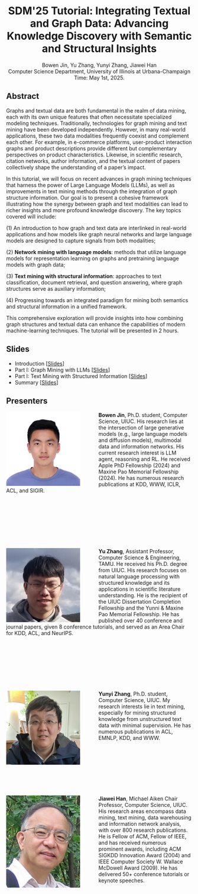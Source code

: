 <!-- ---
permalink: /wsdm24-tutorial/
author_profile: true
--- -->

<center>
<h1>
SDM'25 Tutorial: Integrating Textual and Graph Data: Advancing Knowledge Discovery with Semantic and Structural Insights
</h1>
Bowen Jin, Yu Zhang, Yunyi Zhang, Jiawei Han<br/>
Computer Science Department, University of Illinois at Urbana-Champaign<br/>
<!-- Time: Aug 9, 2023 10:00 AM - 1:00 PM (PDT) -->
Time: May 1st, 2025.
</center>

## Abstract

Graphs and textual data are both fundamental in the realm of data mining, each with its own unique features that often necessitate specialized modeling techniques. Traditionally, technologies for graph mining and text mining have been developed independently. However, in many real-world applications, these two data modalities frequently coexist and complement each other. For example, in e-commerce platforms, user-product interaction graphs and product descriptions provide different but complementary perspectives on product characteristics. Likewise, in scientific research, citation networks, author information, and the textual content of papers collectively shape the understanding of a paper’s impact.

In this tutorial, we will focus on recent advances in graph mining techniques that harness the power of Large Language Models (LLMs), as well as improvements in text mining methods through the integration of graph structure information. Our goal is to present a cohesive framework illustrating how the synergy between graph and text modalities can lead to richer insights and more profound knowledge discovery. The key topics covered will include:

(1) An introduction to how graph and text data are interlinked in real-world applications and how models like graph neural networks and large language models are designed to capture signals from both modalities;

(2) **Network mining with language models**: methods that utilize language models for representation learning on graphs and pretraining language models with graph data;

(3) **Text mining with structural information**: approaches to text classification, document retrieval, and question answering, where graph structures serve as auxiliary information;

(4) Progressing towards an integrated paradigm for mining both semantics and structural information in a unified framework.

This comprehensive exploration will provide insights into how combining graph structures and textual data can enhance the capabilities of modern machine-learning techniques.
The tutorial will be presented in 2 hours. 



## Slides

* Introduction \[[Slides](sdm25/Part0.pdf)\]
* Part I: Graph Mining with LLMs \[[Slides](sdm25/Part1.pdf)\]
* Part I: Text Mining with Structured Information \[[Slides](sdm25/Part2.pdf)\]
* Summary \[[Slides](sdm25/Part3.pdf)\]

## Presenters

<img align="left" img src="/img/portrait.jpg" alt="Bowen Jin" style="width: 200px;margin-right:50px;"/>**Bowen Jin**, Ph.D. student, Computer Science, UIUC. His research lies at the intersection of large generative models (e.g., large language models and diffusion models), multimodal data and information networks. His current research interest is LLM agent, reasoning and RL. He received Apple PhD Fellowship (2024) and Maxine Pao Memorial Fellowship (2024). He has numerous research publications at KDD, WWW, ICLR, ACL, and SIGIR.

<br/>
<br/>
<br/>
<br/>
<br/>
<br/>
<br/>

<img align="left" img src="/img/Yu_Zhang.png" alt="Yu Zhang" style="width: 200px;margin-right:50px;"/>**Yu Zhang**, Assistant Professor, Computer Science & Engineering, TAMU. He received his Ph.D. degree from UIUC. His research focuses on natural language processing with structured knowledge and its applications in scientific literature understanding. He is the recipient of the UIUC Dissertation Completion Fellowship and the Yunni & Maxine Pao Memorial Fellowship. He has published over 40 conference and journal papers, given 8 conference tutorials, and served as an Area Chair for KDD, ACL, and NeurIPS.


<br/>
<br/>
<br/>
<br/>
<br/>
<br/>
<br/>

<img align="left" img src="/img/Yunyi_Zhang.jpeg" alt="Yunyi Zhang" style="width: 200px;margin-right:50px;"/>**Yunyi Zhang**, Ph.D. student, Computer Science, UIUC. My research interests lie in text mining, especially for mining structured knowledge from unstructured text data with minimal supervision. He has numerous publications in ACL, EMNLP, KDD, and WWW.


<br/>
<br/>
<br/>
<br/>
<br/>
<br/>
<br/>

<img align="left" img src="/img/Jiawei_Han.jpg" alt="Jiawei Han" style="width: 200px;margin-right:50px;"/>**Jiawei Han**, Michael Aiken Chair Professor, Computer Science, UIUC. His research areas encompass data mining, text mining, data warehousing and information network analysis, with over 800 research publications. He is Fellow of ACM, Fellow of IEEE, and has received numerous prominent awards, including ACM SIGKDD Innovation Award (2004) and IEEE Computer Society W. Wallace McDowell Award (2009). He has delivered 50+ conference tutorials or keynote speeches.
